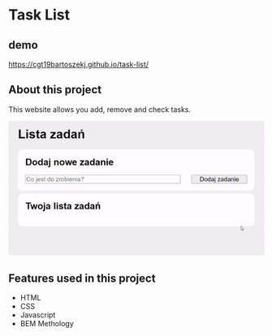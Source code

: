 # Task List
## demo
https://cgt19bartoszekj.github.io/task-list/
## About this project
This website allows you add, remove and check tasks.

!["Website"](/images/website-gif.gif)

## Features used in this project
- HTML
- CSS
- Javascript
- BEM Methology
